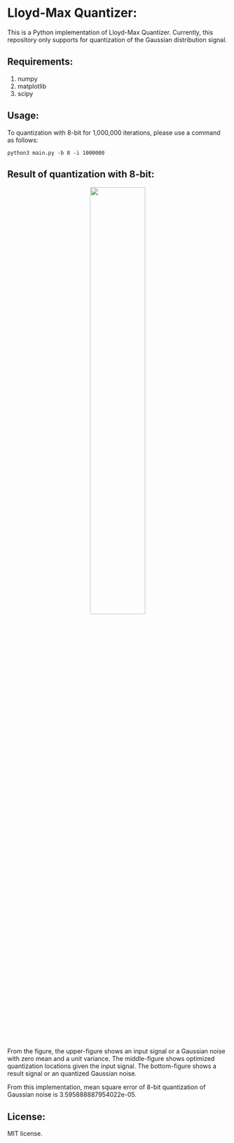 # Lloyd-Max Quantizer:
This is a Python implementation of Lloyd-Max Quantizer. Currently, this repository only supports for quantization of the Gaussian distribution signal.

## Requirements:
1. numpy
2. matplotlib
3. scipy


## Usage:
To quantization with 8-bit for 1,000,000 iterations, please use a command as follows:
~~~shell
python3 main.py -b 8 -i 1000000
~~~

## Result of quantization with 8-bit:
<p align="center">
  <img width="50%" height="50%" src="https://github.com/stillame96/lloyd-max-quantizer/blob/master/outputs/results.png">

From the figure, the upper-figure shows an input signal or a Gaussian noise with zero mean and a unit variance. The middle-figure shows optimized quantization locations given the input signal. The bottom-figure shows a result signal or an quantized Gaussian noise. <br>

From this implementation, mean square error of 8-bit quantization of Gaussian noise is 3.595888887954022e-05.

## License:
MIT license.
